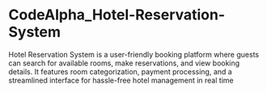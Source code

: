 # CodeAlpha_Hotel-Reservation-System
Hotel Reservation System is a user-friendly booking platform where guests can search for available rooms, make reservations, and view booking details. It features room categorization, payment processing, and a streamlined interface for hassle-free hotel management in real time
